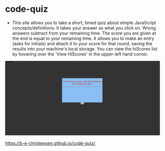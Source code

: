 # code-quiz
* This site allows you to take a short, timed quiz about simple JavaScript concepts/definitions. It takes your answer as what you click on. Wrong answers subtract from your remaining time. The score you are given at the end is equal to your remaining time. It allows you to make an entry (asks for initials) and attach it to your score for that round, saving the results into your machine's local storage. You can view the hiScores list by hovering over the 'View HiScores' in the upper-left hand corner.





![Screen shot of website](./images/code-quiz-scrnshot.png)


https://b-e-christensen.github.io/code-quiz/
